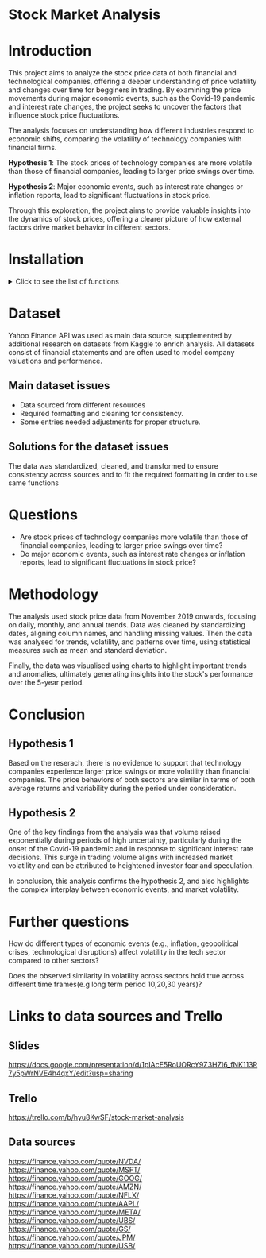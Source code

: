 # Stock Market Analysis

# Introduction
This project aims to analyze the stock price data of both financial and technological companies, offering a deeper understanding of price volatility and changes over time for begginers in trading. By examining the price movements during major economic events, such as the Covid-19 pandemic and interest rate changes, the project seeks to uncover the factors that influence stock price fluctuations.

The analysis focuses on understanding how different industries respond to economic shifts, comparing the volatility of technology companies with financial firms.

**Hypothesis 1**:
The stock prices of technology companies are more volatile than those of financial companies, leading to larger price swings over time.

**Hypothesis 2**:
Major economic events, such as interest rate changes or inflation reports, lead to significant fluctuations in stock price.

Through this exploration, the project aims to provide valuable insights into the dynamics of stock prices, offering a clearer picture of how external factors drive market behavior in different sectors.

# Installation

<details>
  <summary>Click to see the list of functions</summary>
1. **Clone the repository**:

```bash
git clone https://github.com/YourUsername/repository_name.git
```

2. **Install UV**

If you're a MacOS/Linux user type:

```bash
curl -LsSf https://astral.sh/uv/install.sh | sh
```

If you're a Windows user open an Anaconda Powershell Prompt and type :

```bash
powershell -ExecutionPolicy ByPass -c "irm https://astral.sh/uv/install.ps1 | iex"
```

3. **Create an environment**

```bash
uv venv 
```

3. **Activate the environment**

If you're a MacOS/Linux user type (if you're using a bash shell):

```bash
source ./venv/bin/activate
```

If you're a MacOS/Linux user type (if you're using a csh/tcsh shell):

```bash
source ./venv/bin/activate.csh
```

If you're a Windows user type:

```bash
.\venv\Scripts\activate
```

4. **Install dependencies**:

```bash
uv pip install -r requirements.txt
```

## Required packages
Pandas, Numpy, Seaborn, Matplotlib.pyplo, plotly.express, plotly.graph_objects, yfinance 

</details>

# Dataset 
Yahoo Finance API was used as main data source, supplemented by additional research on datasets from Kaggle to enrich analysis. All datasets consist of financial statements and are often used to model company valuations and performance.

## Main dataset issues

- Data sourced from different resources
- Required formatting and cleaning for consistency.
- Some entries needed adjustments for proper structure.

## Solutions for the dataset issues

The data was standardized, cleaned, and transformed to ensure consistency across sources and to fit the required formatting in order to use same functions

# Questions

- Are stock prices of technology companies more volatile than those of financial companies, leading to larger price swings over time?
- Do major economic events, such as interest rate changes or inflation reports, lead to significant fluctuations in stock price?


# Methodology

The analysis used stock price data from November 2019 onwards, focusing on daily, monthly, and annual trends. Data was cleaned by standardizing dates, aligning column names, and handling missing values. Then the data was analysed for trends, volatility, and patterns over time, using statistical measures such as mean and standard deviation. 

Finally, the data was visualised using charts to highlight important trends and anomalies, ultimately generating insights into the stock's performance over the 5-year period.

# Conclusion

## Hypothesis 1

Based on the reserach, there is no evidence to support that technology companies experience larger price swings or more volatility than financial companies. The price behaviors of both sectors are similar in terms of both average returns and variability during the period under consideration.

## Hypothesis 2

One of the key findings from the analysis was that volume raised exponentially during periods of high uncertainty, particularly during the onset of the Covid-19 pandemic and in response to significant interest rate decisions. This surge in trading volume aligns with increased market volatility and can be attributed to heightened investor fear and speculation.

In conclusion, this analysis confirms the hypothesis 2, and also highlights the complex interplay between economic events, and market volatility.

# Further questions

How do different types of economic events (e.g., inflation, geopolitical crises, technological disruptions) affect volatility in the tech sector compared to other sectors?

Does the observed similarity in volatility across sectors hold true across different time frames(e.g long term period 10,20,30 years)?

# Links to data sources and Trello

## Slides

https://docs.google.com/presentation/d/1pIAcE5RoUORcY9Z3HZl6_fNK113R7y5pWrNVE4h4qxY/edit?usp=sharing

## Trello

https://trello.com/b/hyu8KwSF/stock-market-analysis

## Data sources


https://finance.yahoo.com/quote/NVDA/
https://finance.yahoo.com/quote/MSFT/
https://finance.yahoo.com/quote/GOOG/
https://finance.yahoo.com/quote/AMZN/
https://finance.yahoo.com/quote/NFLX/
https://finance.yahoo.com/quote/AAPL/
https://finance.yahoo.com/quote/META/
https://finance.yahoo.com/quote/UBS/
https://finance.yahoo.com/quote/GS/
https://finance.yahoo.com/quote/JPM/
https://finance.yahoo.com/quote/USB/
